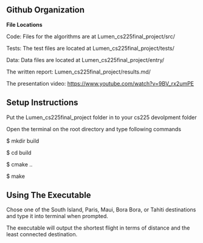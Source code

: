 ## Github Organization
**File Locations** 

 Code: Files for the algorithms are at Lumen_cs225final_project/src/ 
 
 Tests: The test files are located at Lumen_cs225final_project/tests/  
 
 Data: Data files are located at Lumen_cs225final_project/entry/ 
 
 The written report: Lumen_cs225final_project/results.md/ 
 
 The presentation video: https://www.youtube.com/watch?v=9BV_rx2umPE
 


    
## Setup Instructions

Put the Lumen_cs225final_project folder in to your cs225 devolpment folder

Open the terminal on the root directory and type following commands
    
$ mkdir build

$ cd build

$ cmake ..

$ make

## Using The Executable

Chose one of the South Island, Paris, Maui, Bora Bora, or Tahiti destinations and type it into terminal when prompted.

The executable will output the shortest flight in terms of distance and the least connected destination.




